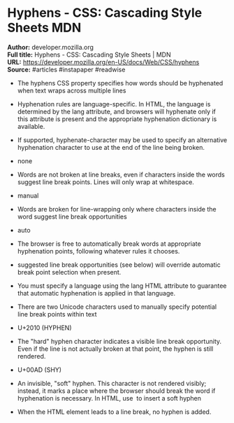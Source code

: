 # Hyphens - CSS&colon; Cascading Style Sheets   MDN

**Author:** developer.mozilla.org  
**Full title:** Hyphens - CSS&colon; Cascading Style Sheets | MDN  
**URL:** https://developer.mozilla.org/en-US/docs/Web/CSS/hyphens  
**Source:** #articles #instapaper #readwise

- The hyphens CSS property specifies how words should be hyphenated when text wraps across multiple lines 
   
- Hyphenation rules are language-specific. In HTML, the language is determined by the lang attribute, and browsers will hyphenate only if this attribute is present and the appropriate hyphenation dictionary is available. 
   
- If supported, hyphenate-character may be used to specify an alternative hyphenation character to use at the end of the line being broken. 
   
- none 
   
- Words are not broken at line breaks, even if characters inside the words suggest line break points. Lines will only wrap at whitespace. 
   
- manual 
   
- Words are broken for line-wrapping only where characters inside the word suggest line break opportunities 
   
- auto 
   
- The browser is free to automatically break words at appropriate hyphenation points, following whatever rules it chooses. 
   
- suggested line break opportunities (see below) will override automatic break point selection when present. 
   
- You must specify a language using the lang HTML attribute to guarantee that automatic hyphenation is applied in that language. 
   
- There are two Unicode characters used to manually specify potential line break points within text 
   
- U+2010 (HYPHEN) 
   
- The "hard" hyphen character indicates a visible line break opportunity. Even if the line is not actually broken at that point, the hyphen is still rendered. 
   
- U+00AD (SHY) 
   
- An invisible, "soft" hyphen. This character is not rendered visibly; instead, it marks a place where the browser should break the word if hyphenation is necessary. In HTML, use &shy; to insert a soft hyphen 
   
- When the HTML <wbr> element leads to a line break, no hyphen is added. 
   
